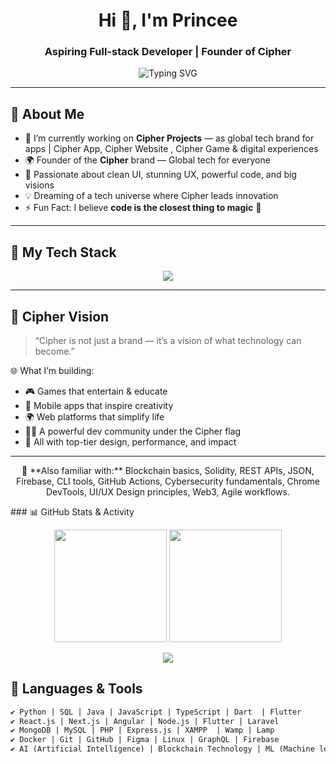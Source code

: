 <h1 align="center">Hi 👋, I'm Princee</h1>
<h3 align="center">Aspiring Full-stack Developer | Founder of Cipher</h3>

<p align="center">
  <img src="https://readme-typing-svg.demolab.com?font=Fira+Code&weight=500&size=22&duration=4000&pause=500&color=00F7FF&center=true&vCenter=true&width=450&lines=Building+the+Cipher+Universe...;Aspiring+Full-Stack+Dev+and+Data+Handling;Crafting+Games%2C+Apps%2C+and+Innovations!" alt="Typing SVG" />
</p>

---

## 🚀 About Me

- 🔭 I’m currently working on **Cipher Projects** — as global tech brand for apps | Cipher App, Cipher Website , Cipher Game  & digital experiences  
- 🌍 Founder of the **Cipher** brand — Global tech for everyone  
- 🧠 Passionate about clean UI, stunning UX, powerful code, and big visions  
- 💡 Dreaming of a tech universe where Cipher leads innovation  
- ⚡ Fun Fact: I believe **code is the closest thing to magic** 💫  

---

## 🧰 My Tech Stack

<p align="center">
  <img src="https://skillicons.dev/icons?i=html,css,js,ts,tailwind,react,nextjs,nodejs,express,laravel,php,mysql,mongodb,flutter,dart,java,python,angular,xampp,git,github,vscode,figma,postman,linux,docker,graphql,redux,bootstrap,c,c++,cs,rust,go,kotlin,swift,aws,firebase,vercel,netlify,threejs,astro,prisma,jest,cypress,selenium,blender,unity,unreal" />
</p>

---

## 🧠 Cipher Vision

> “Cipher is not just a brand — it’s a vision of what technology can become.”

🌐 What I’m building:
- 🎮 Games that entertain & educate  
- 📱 Mobile apps that inspire creativity  
- 🌍 Web platforms that simplify life  
- 🧑‍💻 A powerful dev community under the Cipher flag  
- 🚀 All with top-tier design, performance, and impact

---

<p align="center">
  🧩 **Also familiar with:** Blockchain basics, Solidity, REST APIs, JSON, Firebase, CLI tools, GitHub Actions, Cybersecurity fundamentals, Chrome DevTools, UI/UX Design principles, Web3, Agile workflows.
</p>
### 📊 GitHub Stats & Activity

<p align="center">
  <img src="https://github-readme-stats.vercel.app/api?username=princee-pro&show_icons=true&theme=tokyonight&hide_border=true" height="180"/>
  <img src="https://github-readme-stats.vercel.app/api/top-langs/?username=princee-pro&layout=compact&theme=tokyonight&hide_border=true" height="180"/>
</p>

<p align="center">
  <img src="https://streak-stats.demolab.com?user=princee-pro&theme=tokyonight&hide_border=true" />
</p>


## 🧩 Languages & Tools

```txt
✔ Python | SQL | Java | JavaScript | TypeScript | Dart  | Flutter
✔ React.js | Next.js | Angular | Node.js | Flutter | Laravel  
✔ MongoDB | MySQL | PHP | Express.js | XAMPP  | Wamp | Lamp
✔ Docker | Git | GitHub | Figma | Linux | GraphQL | Firebase 
✔ AI (Artificial Intelligence) | Blockchain Technology | ML (Machine learning) | DL (Deep Learning)
